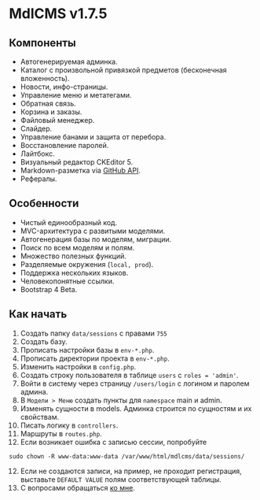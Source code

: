 # MdlCMS v1.7.5

## Компоненты
* Автогенерируемая админка.
* Каталог с произвольной привязкой предметов (бесконечная вложенность).
* Новости, инфо-страницы.
* Управление меню и метатегами.
* Обратная связь.
* Корзина и заказы.
* Файловый менеджер.
* Слайдер.
* Управление банами и защита от перебора.
* Восстановление паролей.
* Лайтбокс.
* Визуальный редактор CKEditor 5.
* Markdown-разметка via [GitHub API](https://developer.github.com/v3/markdown/).
* Рефералы.

## Особенности
* Чистый единообразный код.
* MVC-архитектура с развитыми моделями.
* Автогенерация базы по моделям, миграции.
* Поиск по всем моделям и полям.
* Множество полезных функций.
* Разделяемые окружения (```local, prod```).
* Поддержка нескольких языков.
* Человекопонятные ссылки.
* Bootstrap 4 Beta.

## Как начать
1. Создать папку ```data/sessions``` с правами ```755```
2. Создать базу.
3. Прописать настройки базы в ```env-*.php```.
4. Прописать директории проекта в ```env-*.php```.
5. Изменить настройки в ```config.php```.
6. Создать строку пользователя в таблице ```users``` с ```roles = 'admin'```.
7. Войти в систему через страницу ```/users/login``` с логином и паролем админа.
8. В ```Модели > Меню``` создать пункты для ```namespace``` main и admin.
9. Изменять сущности в models. Админка строится по сущностям и их свойствам.
10. Писать логику в ```controllers```.
11. Маршруты в ```routes.php```.
12. Если возникает ошибка с записью сессии, попробуйте
```
sudo chown -R www-data:www-data /var/www/html/mdlcms/data/sessions/
```
12. Если не создаются записи, на пример, не проходит регистрация, выставьте ```DEFAULT VALUE``` полям соответствующей таблицы.
13. С вопросами обращаться [ко мне](https://seibelstan.github.io).